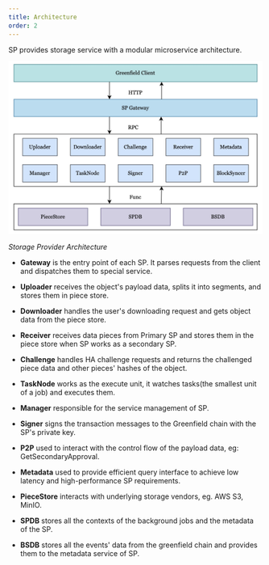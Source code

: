 ```yaml
---
title: Architecture
order: 2
---
```


SP provides storage service with a modular microservice architecture.

![architecture](../../../../static/asset/09-SP-Arch.jpg)

<div style={{textAlign:'center'}}><i>Storage Provider Architecture</i></div>

- **Gateway** is the entry point of each SP. It parses requests from the  client and dispatches them to special service.

- **Uploader** receives the object's payload data, splits it into segments, and stores them in piece store.

- **Downloader** handles the user's downloading request and gets object data from the piece store.

- **Receiver** receives data pieces from Primary SP and stores them in the piece store when SP works as a secondary SP.

- **Challenge** handles HA challenge requests and returns the challenged piece data and other pieces' hashes of the object.

- **TaskNode** works as the execute unit, it watches tasks(the smallest unit of a job) and executes them.

- **Manager** responsible for the service management of SP.

- **Signer** signs the transaction messages to the  Greenfield chain with the SP's private key.

- **P2P**  used to interact with the control flow of the payload data, eg: GetSecondaryApproval.

- **Metadata**  used to provide efficient query interface to achieve low latency and high-performance SP requirements.

- **PieceStore** interacts with underlying storage vendors, eg. AWS S3, MinIO.

- **SPDB** stores all the contexts of the background jobs and the metadata of the SP.

- **BSDB** stores all the events' data from the greenfield chain and provides them to the metadata service of SP.
